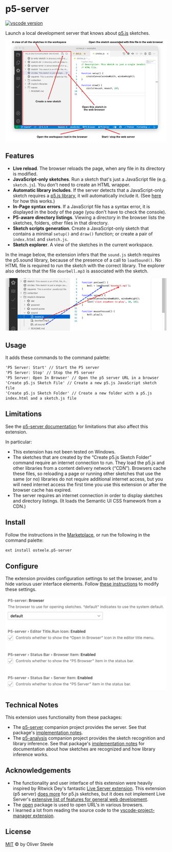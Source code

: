 # p5-server

[![vscode version](https://vsmarketplacebadge.apphb.com/version/osteele.p5-server.svg)](https://marketplace.visualstudio.com/items?itemName=osteele.p5-server)

Launch a local development server that knows about
[p5.js](https://p5js.org/libraries/) sketches.

![browser directory listing](images/anatomy.png)

## Features

* **Live reload**. The browser reloads the page, when any file in its directory is
  modified.
* **JavaScript-only sketches**. Run a sketch that's just a JavaScript file (e.g.
  `sketch.js`). You don't need to create an HTML wrapper.
* **Automatic library includes**. If the server detects that a JavaScript-only
  sketch requires a [p5.js library](https://p5js.org/libraries/), it will
  automatically include it. (See
  [here](https://github.com/osteele/p5-server#automatic-library-inclusion) for
  how this works.)
* **In-Page syntax errors**. If a JavaScript file has a syntax error, it is
  displayed in the body of the page (you don't have to check the console).
* **P5-aware directory listings**. Viewing a directory in the browser lists the
  sketches, folders, other files in that directory.
* **Sketch scripts generation**. Create a JavaScript-only sketch that contains a
  minimal `setup()` and `draw()` function; or create a pair of `index.html` and
  `sketch.js`.
* **Sketch explorer**. A view of the sketches in the current workspace.

In the image below, the extension infers that the `sound.js` sketch requires the
p5.sound library, because of the presence of a call to `loadSound()`. No HTML
file is required to run the sketch with the correct library. The explorer also
detects that the file `doorbell.mp3` is associated with the sketch.

![browser directory listing](images/library-inference.png)

## Usage

It adds these commands to the command palette:

```text
'P5 Server: Start' // Start the P5 server
'P5 Server: Stop' // Stop the P5 server
'P5 Server: Open In Browser' // Open the p5 server URL in a browser
'Create p5.js Sketch File' // Create a new p5.js JavaScript sketch file
'Create p5.js Sketch Folder' // Create a new folder with a p5.js index.html and a sketch.js file
```

## Limitations

See the [p5-server
documentation](https://github.com/osteele/p5-server#limitations) for limitations
that also affect this extension.

In particular:

* This extension has not been tested on Windows.
* The sketches that are created by the “Create p5.js Sketch Folder” command
  require an internet connection to run. They load the p5.js and other libraries
  from a content delivery network (“CDN”). Browsers cache these files, so
  reloading a page or running other sketches that use the same (or no) libraries
  do not require additional internet access, but you will need internet access
  the first time you use this extension or after the browser cache has expired.
* The server requires an internet connection in order to display sketches and
  directory listings. (It loads the Semantic UI CSS framework from a CDN.)

## Install

Follow the instructions in the
[Marketplace](https://marketplace.visualstudio.com/items?itemName=osteele.p5-server),
or run the following in the command palette:

```sh
ext install osteele.p5-server
```

## Configure

The extension provides configuration settings to set the browser, and to hide
various user interface elements. Follow [these
instructions](https://code.visualstudio.com/docs/getstarted/settings) to modify
these settings.

![configuration screenshot](images/configuration.png)

## Technical Notes

This extension uses functionality from these packages:

* The [p5-server](https://github.com/osteele/p5-server) companion project
  provides the server. See that package's [implementation
  notes](https://github.com/osteele/p5-server#implementation-notes).
* The [p5-analysis](https://github.com/osteele/p5-analysis) companion project
  provides the sketch recognition and library inference. See that package's
  [implementation
  notes](https://github.com/osteele/p5-analysis#implementation-notes) for
  documentation about how sketches are recognized and how library inference
  works.

## Acknowledgements

* The functionality and user interface of this extension were heavily inspired
  by Ritwick Dey's fantastic [Live Server
  extension](https://ritwickdey.github.io/vscode-live-server/). This extension
  (p5 server) [does more](#features) for p5.js sketches, but it does not
  implement Live Server's [extensive list of features for general web
  development](https://github.com/ritwickdey/vscode-live-server#features).
* The [open](https://github.com/sindresorhus/open#readme) package is used to
  open URL's in various browsers.
* I learned a lot from reading the source code to the [vscode-project-manager
  extension](https://github.com/alefragnani/vscode-project-manager).

## License

[MIT](LICENSE) © by Oliver Steele
